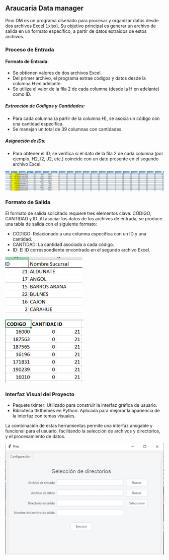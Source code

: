 ## Araucaria Data manager

Pino DM es un programa diseñado para procesar y organizar datos desde dos archivos Excel (.xlsx).
Su objetivo principal es generar un archivo de salida en un formato específico, a partir de datos extraídos de estos archivos.

### Proceso de Entrada
#### Formato de Entrada:

* Se obtienen valores de dos archivos Excel.
* Del primer archivo, el programa extrae códigos y datos desde la columna H en adelante.
* Se utiliza el valor de la fila 2 de cada columna (desde la H en adelante) como ID.

##### Extracción de Códigos y Cantidades:

* Para cada columna (a partir de la columna H), se asocia un código con una cantidad específica.
* Se manejan un total de 39 columnas con cantidades.

##### Asignación de IDs:
* Para obtener el ID, se verifica si el dato de la fila 2 de cada columna (por ejemplo, H2, I2, J2, etc.) coincide con un dato presente en el segundo archivo Excel.

![imagen](https://github.com/iancicarelli/Araucaria/blob/main/data/formatoEntrada.png)

### Formato de Salida
El formato de salida solicitado requiere tres elementos clave: CÓDIGO, CANTIDAD y ID. Al asociar los datos de los archivos de entrada, se produce una tabla de salida con el siguiente formato:

* CÓDIGO: Relacionado a una columna específica con un ID y una cantidad.
* CANTIDAD: La cantidad asociada a cada código.
* ID: El ID correspondiente encontrado en el segundo archivo Excel.

![imagen](https://github.com/iancicarelli/Araucaria/blob/main/data/Data.png)


![imagen](https://github.com/iancicarelli/Araucaria/blob/main/data/salida.png)


### Interfaz Visual del Proyecto

* Paquete tkinter: Utilizado para construir la interfaz gráfica de usuario.
* Biblioteca ttkthemes en Python: Aplicada para mejorar la apariencia de la interfaz con temas visuales.

La combinación de estas herramientas permite una interfaz amigable y funcional para el usuario, facilitando la selección de archivos y directorios, y el procesamiento de datos.

![imagen](https://github.com/iancicarelli/Araucaria/blob/main/data/home.png)
